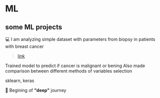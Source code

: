 # ML
## some  ML projects

💻 I am analyzing simple dataset with parameters from biopsy in patients with breast cancer
> [link](https://archive.ics.uci.edu/ml/datasets/Breast+Cancer+Wisconsin+%28Diagnostic%29)

Trained model to predict if cancer is malignant or bening 
Also made comparison between different methods of variables selection

sklearn, keras 

🎒 Begining of **"deep"** journey
